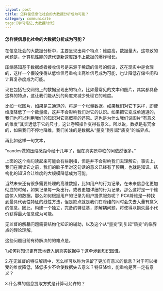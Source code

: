 ```yaml
---
layout: post
title: 怎样使信息化社会的大数据分析成为可能？
category: communicate
tags:[学习笔记,大数据时代]
---
```


#### 怎样使信息化社会的大数据分析成为可能？


在信息社会的大数据分析中，主要呈现出两个特点：维度高，数据量大。这导致的问题是，计算机性能的迭代更新速度跟不上数据的爆炸增长。

压缩感知基于数据或者接收信号是来源于稀疏的信号的假设，这在现实中是合理的，这样一个假设使得从低维信号重构出高维信号成为可能，也让降低存储空间和计算复杂度成为可能。

现在包括社交网络上的数据呈现出的特点，比如最常见的文本和图片，其实都具备这样的特点，这让我们能从别的角度来减少处理它的难度。

比如一张图片，如果是三通道的，将是一个张量数据。如果我们对它下采样，即使维度降低了一个数量级，这并不会影响我们对它的认识。如果把它变成单通道的，我们也可以利用我们的知识对它高概率的还原。这也是为什么我们说图片“有意义的维度”其实远低于它的尺寸，这让卷积操作变得有意义。所以说，数据是有冗余的，如果我们不停地降维，我们关注的是数据从“量变”到引起“质变”的临界点。

再比如这样一句文本，

“candes做的压缩感距今经十几年了，但在真实景中临的问依然很多。”

上面的这个病句读起来可能会有些别扭，但是并不会影响我们去理解它。事实上，我们在阅读它之前，我们的脑子里对这句话的意义已经有了预期，也就是知识。结构化的知识会让维度的大规模降低成为可能。

当然未来还有很多需要处理的高维数据，比如用户的行为记录，在未来信息化更加彻底的时候，如果记录每一条出行，或者更加详细的行为记录，那么这将是一个维度惊人的数据。那么如何根据用户的记录为用户提供服务呢？
PCA降维是一种找到最具代表性特征的线性方法，但是缺点就是我们在降维的同时会失去大量有意义的信息。因此，构建一个独立，完备的特征基，即解耦问题，将使得以损失最小代价获得最大信息成为可能。

无监督的解耦问题需要结构化知识的辅助，以及这个从“量变”到引起“质变”的临界点的理论理解。

这些问题目前有待解决的的难点是，

1.如何将知识更有效地嵌入到真实数据中？这牵涉到知识图谱。

2.在无监督的特征解耦中，怎么样可以称为保留了更加有意义的信息？对于可以接受的维度降低，降低多少不会使数据失去意义？特征降维，能重构是否一定有意义？

3.什么样的信息提取方式是计算可允许的？

